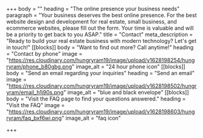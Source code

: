 +++
body = ""
heading = "The online presence your business needs"
paragraph = "Your business deserves the best online presence. For the best website design and development for real estate, small business, and ecommerce websites, please fill out the form. Your time is valuable and will be a priority to get back to you ASAP."
title = "Contact"
meta_description = "Ready to build your real estate business with modern technology? Let's get in touch!"
[[blocks]]
body = "Want to find out more? Call anytime!"
heading = "Contact by phone"
image = "https://res.cloudinary.com/hungryram19/image/upload/v1628198254/hungryram/phone_b80gbg.png"
image_alt = "24 hour phone icon"
[[blocks]]
body = "Send an email regarding your inquiries"
heading = "Send an email"
image = "https://res.cloudinary.com/hungryram19/image/upload/v1628198502/hungryram/email_h1j90s.png"
image_alt = "blue and black envelope"
[[blocks]]
body = "Visit the FAQ page to find your questions answered."
heading = "Visit the FAQ"
image = "https://res.cloudinary.com/hungryram19/image/upload/v1628198603/hungryram/faq_bxf6wi.png"
image_alt = "faq icon"

+++
